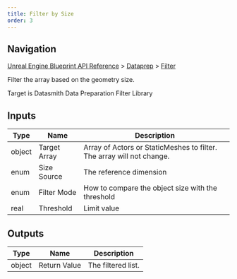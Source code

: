 ```yaml
---
title: Filter by Size
order: 3
---
```

## Navigation

[Unreal Engine Blueprint API Reference](https://dev.epicgames.com/documentation/en-us/unreal-engine/BlueprintAPI) > [Dataprep](https://dev.epicgames.com/documentation/en-us/unreal-engine/BlueprintAPI/Dataprep) > [Filter](https://dev.epicgames.com/documentation/en-us/unreal-engine/BlueprintAPI/Dataprep/Filter)

Filter the array based on the geometry size.

Target is Datasmith Data Preparation Filter Library

## Inputs

| Type | Name | Description |
| --- | --- | --- |
| object | Target Array | Array of Actors or StaticMeshes to filter. The array will not change. |
| enum | Size Source | The reference dimension |
| enum | Filter Mode | How to compare the object size with the threshold |
| real | Threshold | Limit value |

## Outputs

| Type | Name | Description |
| --- | --- | --- |
| object | Return Value | The filtered list. |
